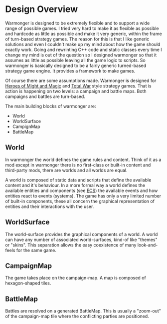 # Design Overview

Warmonger is designed to be extremely flexible and to support a wide range of
possible games. I tried very hard to make it as flexible as possible and
hardcode as little as possible and make it very generic, within the frame
of turn-based strategy games.
The reason for this is that I like generic solutions and even I couldn't make
up my mind about how the game should exactly work. Going and rewrinting C++
code and static classes every time I change my mind is out of the question so
I designed warmonger so that it assumes as little as possible leaving all the
game logic to scripts. So warmonger is basically designed to be a fairly generic
turned-based strategy game engine. It provides a framework to make games.

Of course there are some assumptions made. Warmonger is designed for
[Heroes of Might and Magic](https://en.wikipedia.org/wiki/Heroes_of_Might_and_Magic)
and [Total War](https://en.wikipedia.org/wiki/Total_War_(series)) style strategy
games. That is action is happening on two levels: a campaign and battle maps.
Both campaigns and battles are turn-based.

The main building blocks of warmonger are:
 * World
 * WorldSurface
 * CampignMap
 * BattleMap

## World

In warmonger the world defines the game rules and content. Think of it as a mod
except in warmonger there is no first-class or built-in content and third-party
mods, there are worlds and all worlds are equal.

A world is composed of static data and scripts that define the available
content and it's behaviour. In a more formal way a world defines the available
entities and components (see [ECS](https://en.wikipedia.org/wiki/Entity%E2%80%93component%E2%80%93system))
the available events and how entities react to events (systems). The game has
only a very limited number of built-in components, these all concern the
graphical representation of entities and their interactions with the user.

## WorldSurface

The world-surface provides the graphical components of a world. A world can
have any number of associated world-surfaces, kind-of like "themes" or "skins".
This separation allows the easy coexistence of many look-and-feels for the same
game.

## CampaignMap

The game takes place on the campaign-map. A map is composed of hexagon-shaped
tiles.

## BattleMap

Battles are resolved on a generated BattleMap. This is usually a "zoom-out" of
the campaign-map tile where the conflicting parties are positioned.

